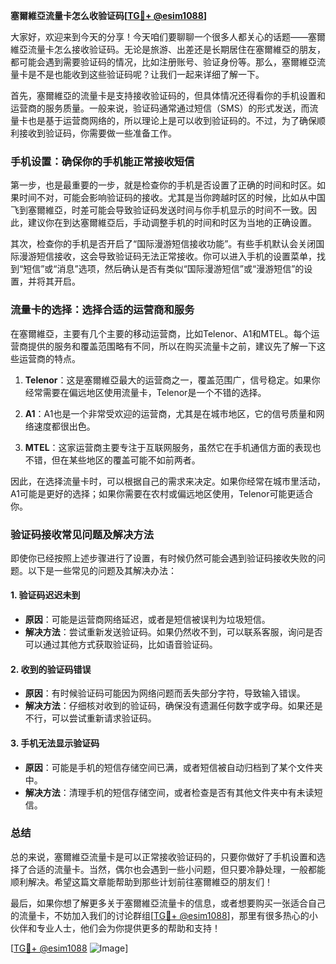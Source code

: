 **塞爾維亞流量卡怎么收验证码[[TG💪+ @esim1088](https://t.me/s/esim1088)]**

大家好，欢迎来到今天的分享！今天咱们要聊聊一个很多人都关心的话题——塞爾維亞流量卡怎么接收验证码。无论是旅游、出差还是长期居住在塞爾維亞的朋友，都可能会遇到需要验证码的情况，比如注册账号、验证身份等。那么，塞爾維亞流量卡是不是也能收到这些验证码呢？让我们一起来详细了解一下。

首先，塞爾維亞的流量卡是支持接收验证码的，但具体情况还得看你的手机设置和运营商的服务质量。一般来说，验证码通常通过短信（SMS）的形式发送，而流量卡也是基于运营商网络的，所以理论上是可以收到验证码的。不过，为了确保顺利接收到验证码，你需要做一些准备工作。

### 手机设置：确保你的手机能正常接收短信

第一步，也是最重要的一步，就是检查你的手机是否设置了正确的时间和时区。如果时间不对，可能会影响验证码的接收。尤其是当你跨越时区的时候，比如从中国飞到塞爾維亞，时差可能会导致验证码发送时间与你手机显示的时间不一致。因此，建议你在到达塞爾維亞后，手动调整手机的时间和时区为当地的正确设置。

其次，检查你的手机是否开启了“国际漫游短信接收功能”。有些手机默认会关闭国际漫游短信接收，这会导致验证码无法正常接收。你可以进入手机的设置菜单，找到“短信”或“消息”选项，然后确认是否有类似“国际漫游短信”或“漫游短信”的设置，并将其开启。

### 流量卡的选择：选择合适的运营商和服务

在塞爾維亞，主要有几个主要的移动运营商，比如Telenor、A1和MTEL。每个运营商提供的服务和覆盖范围略有不同，所以在购买流量卡之前，建议先了解一下这些运营商的特点。

1. **Telenor**：这是塞爾維亞最大的运营商之一，覆盖范围广，信号稳定。如果你经常需要在偏远地区使用流量卡，Telenor是一个不错的选择。
   
2. **A1**：A1也是一个非常受欢迎的运营商，尤其是在城市地区，它的信号质量和网络速度都很出色。

3. **MTEL**：这家运营商主要专注于互联网服务，虽然它在手机通信方面的表现也不错，但在某些地区的覆盖可能不如前两者。

因此，在选择流量卡时，可以根据自己的需求来决定。如果你经常在城市里活动，A1可能是更好的选择；如果你需要在农村或偏远地区使用，Telenor可能更适合你。

### 验证码接收常见问题及解决方法

即使你已经按照上述步骤进行了设置，有时候仍然可能会遇到验证码接收失败的问题。以下是一些常见的问题及其解决办法：

#### 1. 验证码迟迟未到
   - **原因**：可能是运营商网络延迟，或者是短信被误判为垃圾短信。
   - **解决方法**：尝试重新发送验证码。如果仍然收不到，可以联系客服，询问是否可以通过其他方式获取验证码，比如语音验证码。

#### 2. 收到的验证码错误
   - **原因**：有时候验证码可能因为网络问题而丢失部分字符，导致输入错误。
   - **解决方法**：仔细核对收到的验证码，确保没有遗漏任何数字或字母。如果还是不行，可以尝试重新请求验证码。

#### 3. 手机无法显示验证码
   - **原因**：可能是手机的短信存储空间已满，或者短信被自动归档到了某个文件夹中。
   - **解决方法**：清理手机的短信存储空间，或者检查是否有其他文件夹中有未读短信。

### 总结

总的来说，塞爾維亞流量卡是可以正常接收验证码的，只要你做好了手机设置和选择了合适的流量卡。当然，偶尔也会遇到一些小问题，但只要冷静处理，一般都能顺利解决。希望这篇文章能帮助到那些计划前往塞爾維亞的朋友们！

最后，如果你想了解更多关于塞爾維亞流量卡的信息，或者想要购买一张适合自己的流量卡，不妨加入我们的讨论群组[[TG💪+ @esim1088](https://t.me/s/esim1088)]，那里有很多热心的小伙伴和专业人士，他们会为你提供更多的帮助和支持！

[[TG💪+ @esim1088](https://t.me/s/esim1088) ![Image](https://i.postimg.cc/4NQfJmqS/Snipaste-2025-05-13-00-14-12.png)]